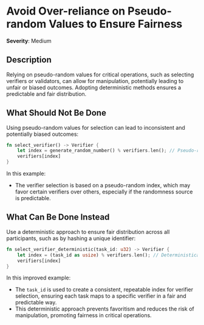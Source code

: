 # Avoid Over-reliance on Pseudo-random Values to Ensure Fairness

**Severity**: Medium

## Description

Relying on pseudo-random values for critical operations, such as selecting verifiers or validators, can allow for
manipulation, potentially leading to unfair or biased outcomes. Adopting deterministic methods ensures a predictable and
fair distribution.

## What Should Not Be Done

Using pseudo-random values for selection can lead to inconsistent and potentially biased outcomes:

```rust
fn select_verifier() -> Verifier {
    let index = generate_random_number() % verifiers.len(); // Pseudo-randomly selects a verifier
    verifiers[index]
}
```

In this example:

- The verifier selection is based on a pseudo-random index, which may favor certain verifiers over others, especially if
  the randomness source is predictable.

## What Can Be Done Instead

Use a deterministic approach to ensure fair distribution across all participants, such as by hashing a unique
identifier:

```rust
fn select_verifier_deterministic(task_id: u32) -> Verifier {
    let index = (task_id as usize) % verifiers.len(); // Deterministically selects a verifier based on task ID
    verifiers[index]
}
```

In this improved example:

- The `task_id` is used to create a consistent, repeatable index for verifier selection, ensuring each task maps to a
  specific verifier in a fair and predictable way.
- This deterministic approach prevents favoritism and reduces the risk of manipulation, promoting fairness in critical
  operations.

